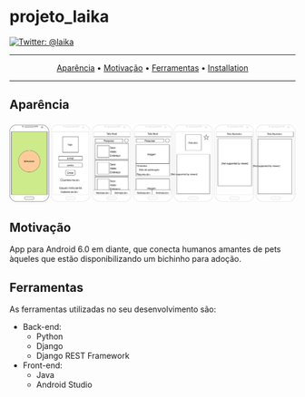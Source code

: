 # projeto_laika

[![Twitter: @laika](https://img.shields.io/badge/contact-%40laika-blue.svg?style=flat)](https://github.com/flgomes94/projeto_laika/edit/Documentation/README.md)

-------
<p align="center">
    <a href="#aparência">Aparência</a> &bull;
    <a href="#motivação">Motivação</a> &bull;
    <a href="#ferramentas">Ferramentas</a> &bull;
    <a href="#installation">Installation</a>
</p>

-------

## Aparência

<h3 align="center">
  <img src="assets/App-TodasAsTelas.svg" alt="MiAuDota Screens" />
</h3>

## Motivação

App para Android 6.0 em diante, que conecta humanos amantes de pets àqueles que estão disponibilizando um bichinho para adoção.

## Ferramentas

As ferramentas utilizadas no seu desenvolvimento são:

* Back-end:
  * Python
  * Django
  * Django REST Framework
* Front-end:
  * Java
  * Android Studio
 
 
